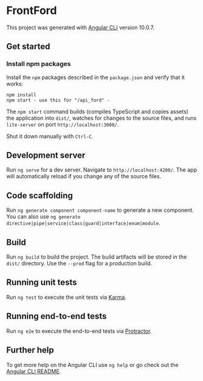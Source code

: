 # FrontFord

This project was generated with [Angular CLI](https://github.com/angular/angular-cli) version 10.0.7.

## Get started

### Install npm packages

Install the `npm` packages described in the `package.json` and verify that it works:

```shell
npm install
npm start - use this for "/api_ford" -
```

The `npm start` command builds (compiles TypeScript and copies assets) the application into `dist/`, watches for changes to the source files, and runs `lite-server` on port `http://localhost:3000/`.

Shut it down manually with `Ctrl-C`.

## Development server

Run `ng serve` for a dev server. Navigate to `http://localhost:4200/`. The app will automatically reload if you change any of the source files.

## Code scaffolding

Run `ng generate component component-name` to generate a new component. You can also use `ng generate directive|pipe|service|class|guard|interface|enum|module`.

## Build

Run `ng build` to build the project. The build artifacts will be stored in the `dist/` directory. Use the `--prod` flag for a production build.

## Running unit tests

Run `ng test` to execute the unit tests via [Karma](https://karma-runner.github.io).

## Running end-to-end tests

Run `ng e2e` to execute the end-to-end tests via [Protractor](http://www.protractortest.org/).

## Further help

To get more help on the Angular CLI use `ng help` or go check out the [Angular CLI README](https://github.com/angular/angular-cli/blob/master/README.md).
